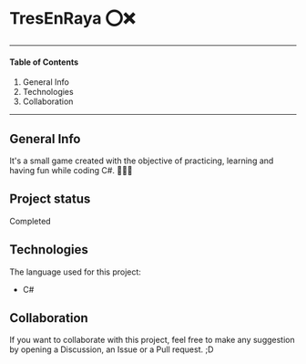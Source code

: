 # TresEnRaya ⭕❌

***
#### Table of Contents
1. General Info
2. Technologies
3. Collaboration
***

## General Info
It's a small game created with the objective of practicing, learning and having fun while coding C#. 👨🏼‍💻

## Project status
Completed

## Technologies
The language used for this project:

- C#

## Collaboration
If you want to collaborate with this project, feel free to make any suggestion by opening a Discussion, an Issue or a Pull request. ;D
